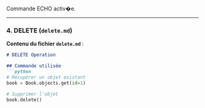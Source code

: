 Commande ECHO activ�e.

---

### 4. **DELETE** (`delete.md`)
**Contenu du fichier `delete.md`** :
```markdown
# DELETE Operation

## Commande utilisée
```python
# Récupérer un objet existant
book = Book.objects.get(id=1)

# Supprimer l'objet
book.delete()
